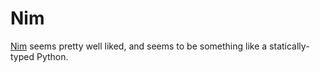 # Nim

[Nim](https://nim-lang.org/) seems pretty well liked, and seems to be something like a statically-typed Python.
